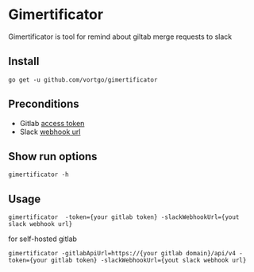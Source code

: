 # Gimertificator
Gimertificator is tool for remind about giltab merge requests to slack

## Install
```shell script
go get -u github.com/vortgo/gimertificator
```
## Preconditions

* Gitlab [access token](https://docs.gitlab.com/ee/user/profile/personal_access_tokens.html)  
* Slack [webhook url](https://api.slack.com/messaging/webhooks)

## Show run options

```shell script
gimertificator -h
```

## Usage

```shell script
gimertificator  -token={your gitlab token} -slackWebhookUrl={yout slack webhook url}
```
for self-hosted gitlab
```shell script
gimertificator -gitlabApiUrl=https://{your gitlab domain}/api/v4 -token={your gitlab token} -slackWebhookUrl={yout slack webhook url}
```